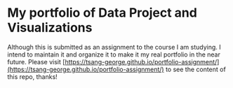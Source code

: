 # My portfolio of Data Project and Visualizations
Although this is submitted as an assignment to the course I am studying. I intend to maintain it and organize it to make it my real portfolio in the near future.
Please visit [https://tsang-george.github.io/portfolio-assignment/](https://tsang-george.github.io/portfolio-assignment/) to see the content of this repo, thanks!
